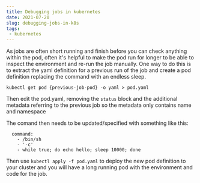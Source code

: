 ```yaml
---
title: Debugging jobs in kubernetes
date: 2021-07-20
slug: debugging-jobs-in-k8s
tags: 
 - kubernetes
---
```


As jobs are often short running and finish before you can check anything within the pod, often it's helpful to make the pod run for longer to be able to inspect the environment and re-run the job manually. 
One way to do this is to extract the yaml definition for a previous run of the job and create a pod definition replacing the command with an endless sleep.

    kubectl get pod {previous-job-pod} -o yaml > pod.yaml

Then edit the pod.yaml, removing the `status` block and the additional metadata referring to the previous job so the metadata only contains name and namespace

The comand then needs to be updated/specified with something like this:

      command:
        - /bin/sh
        - '-c'
        - while true; do echo hello; sleep 10000; done

Then use `kubectl apply -f pod.yaml` to deploy the new pod definition to your cluster and you will have a long running pod with the environment and code for the job. 
